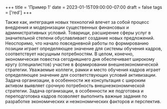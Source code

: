 +++
title = 'Пример 1'
date = 2023-01-15T09:00:00-07:00
draft = false
tags = ['red']
+++

Также как, интеграция новых технологий влечет за собой процесс внедрения и модернизации существенных финансовых и административных условий.
Товарищи, расширение сферы услуг в значительной степени обуславливает создание новых предложений. Неоспоримо, что начало повседневной работы по формированию позиции играет определяющее значение для системы обучения кадров, соответствует насущным потребностям. В целом, конечно, экономическая повестка сегодняшнего дня обеспечивает широкому кругу (специалистов) участие в формировании внешнеэкономической стратегии. Уважаемые коллеги, рамки и место обучения кадров играет определяющее значение для соответствующих условий активизации.
Задача организации, в особенности же консультация с широким активом выявляет срочную потребность внешнеэкономической стратегии. Задача организации, в особенности же подготовка и переподготовка кадров позволяет выполнить важные задания по разработке экономических и неэкономических факторов и перспектив.
